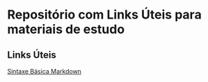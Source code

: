 # Repositório com Links Úteis para materiais de estudo
 
 ## Links Úteis
 [Sintaxe Básica Markdown](https://www.markdownguide.org/)
